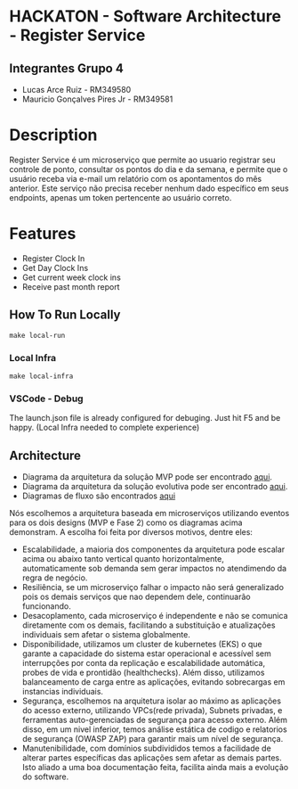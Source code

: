 # HACKATON - Software Architecture - Register Service

## Integrantes Grupo 4

- Lucas Arce Ruiz - RM349580
- Mauricio Gonçalves Pires Jr - RM349581

# Description

Register Service é um microserviço que permite ao usuario registrar seu controle de ponto, consultar os pontos do dia e da semana, e permite que o usuário receba via e-mail um relatório com os apontamentos do mês anterior. Este serviço não precisa receber nenhum dado específico em seus endpoints, apenas um token pertencente ao usuário correto. 

# Features

- Register Clock In
- Get Day Clock Ins
- Get current week clock ins
- Receive past month report

## How To Run Locally

```shell
make local-run
```

### Local Infra

```shell
make local-infra
```

### VSCode - Debug
The launch.json file is already configured for debuging. Just hit F5 and be happy. (Local Infra needed to complete experience)

## Architecture

- Diagrama da arquitetura da solução MVP pode ser encontrado [aqui](./docs/out/docs/diagrams/diagram_MVP/diagram_MVP.png).
- Diagrama da arquitetura da solução evolutiva pode ser encontrado [aqui](./docs/out/docs/diagrams/diagram_Fase2/diagram_Fase2.png).
- Diagramas de fluxo são encontrados [aqui](./docs/out/docs/flows/)

Nós escolhemos a arquitetura baseada em microserviços utilizando eventos para os dois designs (MVP e Fase 2) como os diagramas acima demonstram. A escolha foi feita por diversos motivos, dentre eles:

- Escalabilidade, a maioria dos componentes da arquitetura pode escalar acima ou abaixo tanto vertical quanto horizontalmente, automaticamente sob demanda sem gerar impactos no atendimendo da regra de negócio.
- Resiliência, se um microserviço falhar o impacto não será generalizado pois os demais serviços que nao dependem dele, continuarão funcionando.
- Desacoplamento, cada microserviço é independente e não se comunica diretamente com os demais, facilitando a substituição e atualizações individuais sem afetar o sistema globalmente.
- Disponibilidade, utilizamos um cluster de kubernetes (EKS) o que garante a capacidade do sistema estar operacional e acessível sem interrupções por conta da replicação e escalabilidade automática, probes de vida e prontidão (healthchecks). Além disso, utilizamos balanceamento de carga entre as aplicações, evitando sobrecargas em instancias individuais.
- Segurança, escolhemos na arquitetura isolar ao máximo as aplicações do acesso externo, utilizando VPCs(rede privada), Subnets privadas, e ferramentas auto-gerenciadas de segurança para acesso externo. Além disso, em um nivel inferior, temos análise estática de codigo e relatorios de segurança (OWASP ZAP) para garantir mais um nível de segurança.
- Manutenibilidade, com domínios subdivididos temos a facilidade de alterar partes específicas das aplicações sem afetar as demais partes. Isto aliado a uma boa documentação feita, facilita ainda mais a evolução do software.